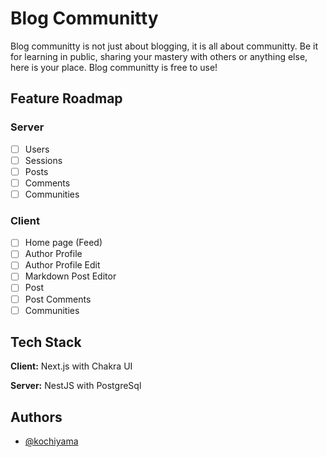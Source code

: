 # Blog Communitty

Blog communitty is not just about blogging, it is all about communitty. Be it
for learning in public, sharing your mastery with others or anything else, here
is your place. Blog communitty is free to use!

## Feature Roadmap

### Server

- [ ] Users
- [ ] Sessions
- [ ] Posts
- [ ] Comments
- [ ] Communities

### Client

- [ ] Home page (Feed)
- [ ] Author Profile
- [ ] Author Profile Edit
- [ ] Markdown Post Editor
- [ ] Post
- [ ] Post Comments
- [ ] Communities

## Tech Stack

**Client:** Next.js with Chakra UI

**Server:** NestJS with PostgreSql

## Authors

- [@kochiyama](https://www.github.com/kochiyama)
